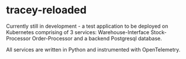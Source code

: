 # tracey-reloaded

Currently still in development - a test application to be deployed on Kubernetes comprising of 3 services: 
  Warehouse-Interface
  Stock-Processor
  Order-Processor
and a backend Postgresql database.

All services are written in Python and instrumented with OpenTelemetry. 
